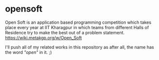 # opensoft

Open Soft is an application based programming competition which takes place every year at IIT Kharagpur in which teams from different Halls of Residence try to make the best out of a problem statement. https://wiki.metakgp.org/w/Open_Soft

I'll push all of my related works in this repository as after all, the name has the word _"open"_ in it. ;)
